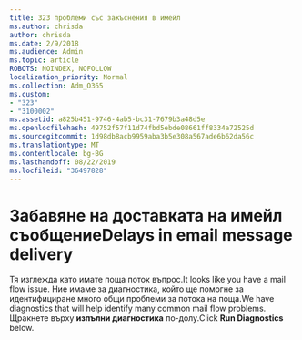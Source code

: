 ```yaml
---
title: 323 проблеми със закъснения в имейл
ms.author: chrisda
author: chrisda
ms.date: 2/9/2018
ms.audience: Admin
ms.topic: article
ROBOTS: NOINDEX, NOFOLLOW
localization_priority: Normal
ms.collection: Adm_O365
ms.custom:
- "323"
- "3100002"
ms.assetid: a825b451-9746-4ab5-bc31-7679b3a48d5e
ms.openlocfilehash: 49752f57f11d74fbd5ebde08661ff8334a72525d
ms.sourcegitcommit: 1d98db8acb9959aba3b5e308a567ade6b62da56c
ms.translationtype: MT
ms.contentlocale: bg-BG
ms.lasthandoff: 08/22/2019
ms.locfileid: "36497828"
---
```

# <a name="delays-in-email-message-delivery"></a><span data-ttu-id="5af18-102">Забавяне на доставката на имейл съобщение</span><span class="sxs-lookup"><span data-stu-id="5af18-102">Delays in email message delivery</span></span>

<span data-ttu-id="5af18-103">Тя изглежда като имате поща поток въпрос.</span><span class="sxs-lookup"><span data-stu-id="5af18-103">It looks like you have a mail flow issue.</span></span> <span data-ttu-id="5af18-104">Ние имаме за диагностика, който ще помогне за идентифициране много общи проблеми за потока на поща.</span><span class="sxs-lookup"><span data-stu-id="5af18-104">We have diagnostics that will help identify many common mail flow problems.</span></span> <span data-ttu-id="5af18-105">Щракнете върху **изпълни диагностика** по-долу.</span><span class="sxs-lookup"><span data-stu-id="5af18-105">Click **Run Diagnostics** below.</span></span>
